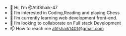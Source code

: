 - 👋 Hi, I’m @AtifShaik-47
- 👀 I’m interested in Coding,Reading and playing Chess
- 🌱 I’m currently learning web development front-end.
- 💞️ I’m looking to collaborate on Full stack Development
- 📫 How to reach me atifshaik1401@gmail.com

<!---
AtifShaik-47/AtifShaik-47 is a ✨ special ✨ repository because its `README.md` (this file) appears on your GitHub profile.
You can click the Preview link to take a look at your changes.
--->
